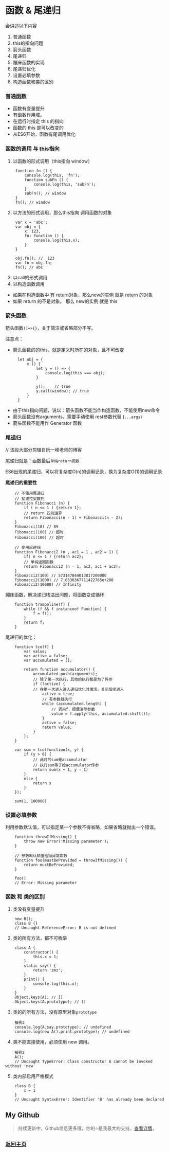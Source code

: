 # 函数 & 尾递归

会讲述以下内容
1. 普通函数
2. this的指向问题
3. 箭头函数
4. 尾递归
5. 蹦床函数的实现
6. 尾递归优化
7. 设置必填参数
8. 构造函数和类的区别

### 普通函数

* 函数有变量提升
* 有函数作用域。
* 在运行时指定 this 的指向
* 函数的 this 是可以改变的
* 从ES6开始，函数有尾调用优化

### 函数的调用 与 this指向

1. 以函数的形式调用（this指向 window）
   ```
    function fn () {
        console.log(this, 'fn');
        function subFn () {
            console.log(this, 'subFn');
        }
        subFn(); // window
    }
    fn(); // window
   ```
2. 以方法的形式调用，那么this指向 调用函数的对象
   ```
    var x = 'abc';
    var obj = {
        x: 123,
        fn: function () {
            console.log(this.x);
        }
    }

    obj.fn(); //  123
    var fn = obj.fn;
    fn(); // abc
   ```
3. 以call的形式调用
4. 以构造函数调用
  - 如果在构造函数中 有 return对象，那么new的实例 就是 return 的对象
  - 如果 return 的不是对象。 那么 new的实例 就是 this

### 箭头函数

箭头函数`()=>{}`，关于简洁或省略部分不写。

注意点：
* 箭头函数的的this，就是定义时所在的对象，且不可改变
  ```
    let obj = {
        x () {
            let y = () => {
                console.log(this === obj);
            }

            y();    // true
            y.call(window); // true
        }
    }
  ```
* 由于this指向问题，说以：箭头函数不能当作构造函数，不能使用new命令
* 箭头函数没有arguments，需要手动使用 rest参数代替 (`...args`)
* 箭头函数不能用作 Generator 函数

### 尾递归

// 该段大部分剪辑自阮一峰老师的博客

尾递归就是：函数最后`单纯return函数`

ES6出现的尾递归，可以将复杂度O(n)的调用记录，换为复杂度O(1)的调用记录

**尾递归的重要性**
```
    // 不使用尾递归
    // 斐波拉契数列
    function Fibonacci (n) {
        if ( n <= 1 ) {return 1};
        // return 四则运算
        return Fibonacci(n - 1) + Fibonacci(n - 2);
    }
    Fibonacci(10) // 89
    Fibonacci(100) // 超时
    Fibonacci(100) // 超时

    // 使用尾递归
    function Fibonacci2 (n , ac1 = 1 , ac2 = 1) {
        if( n <= 1 ) {return ac2};
        // 单纯返回函数
        return Fibonacci2 (n - 1, ac2, ac1 + ac2);
    }
    Fibonacci2(100) // 573147844013817200000
    Fibonacci2(1000) // 7.0330367711422765e+208
    Fibonacci2(10000) // Infinity
```

蹦床函数，解决递归栈溢出问题，将函数变成循环
```
    function trampoline(f) {
        while (f && f instanceof Function) {
            f = f();
        }
        return f;
    }
```

尾递归的优化：
```
    function tco(f) {
        var value;
        var active = false;
        var accumulated = [];

        return function accumulator() {
            accumulated.push(arguments);
            // 除了第一次执行，其他的执行都是为了传参
            if (!active) {
            // 在第一次进入进入递归优化时激活，关闭后续进入
                active = true;
                // 有参数就执行
                while (accumulated.length) {
                    // 调用f，顺便清除参数
                    value = f.apply(this, accumulated.shift());
                }
                active = false;
                return value;
            }
        };
    }

    var sum = tco(function(x, y) {
        if (y > 0) {
            // 此时的sum是accumulator
            // 执行sum等于给accumulator传参
            return sum(x + 1, y - 1)
        }
        else {
            return x
        }
    });

    sum(1, 100000)
```

### 设置必填参数

利用参数默认值，可以指定某一个参数不得省略，如果省略就抛出一个错误。
```
    function throwIfMissing() {
        throw new Error('Missing parameter');
    }

    // 参数默认赋值给抛异常函数
    function foo(mustBeProvided = throwIfMissing()) {
        return mustBeProvided;
    }

    foo()
    // Error: Missing parameter
```

### 函数 和 类的区别

1. 类没有变量提升
```
    new B();
    class B {}
    // Uncaught ReferenceError: B is not defined
```
2. 类的所有方法，都不可枚举
```
    class A {
        constructor() {
            this.x = 1;
        }
        static say() {
            return 'zmz';
        }
        print() {
            console.log(this.x);
        }
    }
    Object.keys(A); // []
    Object.keys(A.prototype); // []
```
3. 类的的所有方法，没有原型对象`prototype`
```
    接例2
    console.log(A.say.prototype); // undefined
    console.log(new A().print.prototype); // undefined
```
4. 类不能直接使用，必须使用 new 调用。
```
    接例2
    A();
    // Uncaught TypeError: Class constructor A cannot be invoked without 'new'
```
5. 类内部启用严格模式
```
    class B {
        x = 1
    }
    // Uncaught SyntaxError: Identifier 'B' has already been declared
```

## My Github

> 持续更新中，Github信息更多哦，你的⭐是我最大的支持。[查看详情](https://github.com/zhongmeizhi/)，

### [返回主页](/README.md)